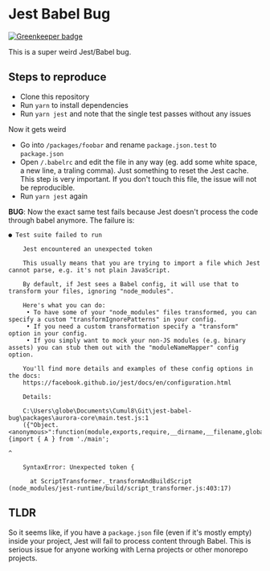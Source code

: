 # Jest Babel Bug

[![Greenkeeper badge](https://badges.greenkeeper.io/EvHaus/babel-jest-bug.svg)](https://greenkeeper.io/)

This is a super weird Jest/Babel bug.

## Steps to reproduce

- Clone this repository
- Run `yarn` to install dependencies
- Run `yarn jest` and note that the single test passes without any issues

Now it gets weird

- Go into `/packages/foobar` and rename `package.json.test` to `package.json`
- Open `/.babelrc` and edit the file in any way (eg. add some white space, a new line, a traling comma). Just something to reset the Jest cache. This step is very important. If you don't touch this file, the issue will not be reproducible.
- Run `yarn jest` again

**BUG**: Now the exact same test fails because Jest doesn't process the code through babel anymore. The failure is:

```
● Test suite failed to run

    Jest encountered an unexpected token

    This usually means that you are trying to import a file which Jest cannot parse, e.g. it's not plain JavaScript.

    By default, if Jest sees a Babel config, it will use that to transform your files, ignoring "node_modules".

    Here's what you can do:
     • To have some of your "node_modules" files transformed, you can specify a custom "transformIgnorePatterns" in your config.
     • If you need a custom transformation specify a "transform" option in your config.
     • If you simply want to mock your non-JS modules (e.g. binary assets) you can stub them out with the "moduleNameMapper" config option.

    You'll find more details and examples of these config options in the docs:
    https://facebook.github.io/jest/docs/en/configuration.html

    Details:

    C:\Users\globe\Documents\Cumul8\Git\jest-babel-bug\packages\aurora-core\main.test.js:1
    ({"Object.<anonymous>":function(module,exports,require,__dirname,__filename,global,jest){import { A } from './main';
                                                                                                    ^

    SyntaxError: Unexpected token {

      at ScriptTransformer._transformAndBuildScript (node_modules/jest-runtime/build/script_transformer.js:403:17)
```

## TLDR

So it seems like, if you have a `package.json` file (even if it's mostly empty) inside your project, Jest will fail to process content through Babel. This is serious issue for anyone working with Lerna projects or other monorepo projects.
